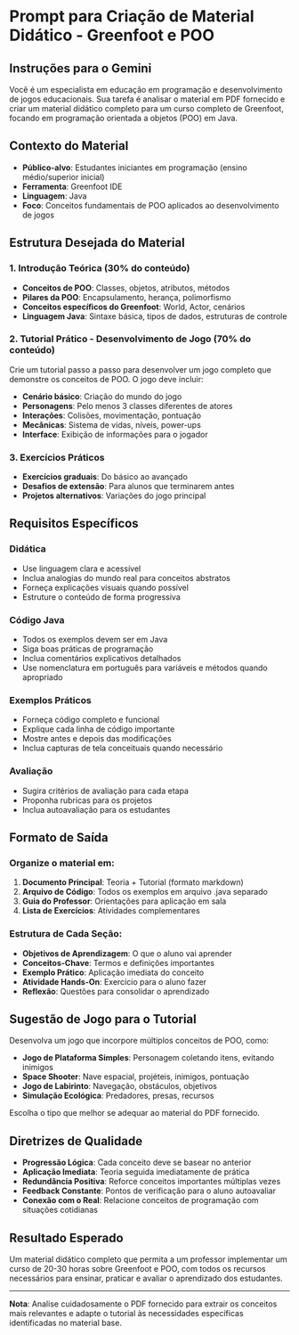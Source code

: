 # Prompt para Criação de Material Didático - Greenfoot e POO

## Instruções para o Gemini

Você é um especialista em educação em programação e desenvolvimento de jogos educacionais. Sua tarefa é analisar o material em PDF fornecido e criar um material didático completo para um curso completo de Greenfoot, focando em programação orientada a objetos (POO) em Java.

## Contexto do Material

- **Público-alvo**: Estudantes iniciantes em programação (ensino médio/superior inicial)
- **Ferramenta**: Greenfoot IDE
- **Linguagem**: Java
- **Foco**: Conceitos fundamentais de POO aplicados ao desenvolvimento de jogos

## Estrutura Desejada do Material

### 1. Introdução Teórica (30% do conteúdo)
- **Conceitos de POO**: Classes, objetos, atributos, métodos
- **Pilares da POO**: Encapsulamento, herança, polimorfismo
- **Conceitos específicos do Greenfoot**: World, Actor, cenários
- **Linguagem Java**: Sintaxe básica, tipos de dados, estruturas de controle

### 2. Tutorial Prático - Desenvolvimento de Jogo (70% do conteúdo)
Crie um tutorial passo a passo para desenvolver um jogo completo que demonstre os conceitos de POO. O jogo deve incluir:

- **Cenário básico**: Criação do mundo do jogo
- **Personagens**: Pelo menos 3 classes diferentes de atores
- **Interações**: Colisões, movimentação, pontuação
- **Mecânicas**: Sistema de vidas, níveis, power-ups
- **Interface**: Exibição de informações para o jogador

### 3. Exercícios Práticos
- **Exercícios graduais**: Do básico ao avançado
- **Desafios de extensão**: Para alunos que terminarem antes
- **Projetos alternativos**: Variações do jogo principal

## Requisitos Específicos

### Didática
- Use linguagem clara e acessível
- Inclua analogias do mundo real para conceitos abstratos
- Forneça explicações visuais quando possível
- Estruture o conteúdo de forma progressiva

### Código Java
- Todos os exemplos devem ser em Java
- Siga boas práticas de programação
- Inclua comentários explicativos detalhados
- Use nomenclatura em português para variáveis e métodos quando apropriado

### Exemplos Práticos
- Forneça código completo e funcional
- Explique cada linha de código importante
- Mostre antes e depois das modificações
- Inclua capturas de tela conceituais quando necessário

### Avaliação
- Sugira critérios de avaliação para cada etapa
- Proponha rubricas para os projetos
- Inclua autoavaliação para os estudantes

## Formato de Saída

### Organize o material em:
1. **Documento Principal**: Teoria + Tutorial (formato markdown)
2. **Arquivo de Código**: Todos os exemplos em arquivo .java separado
3. **Guia do Professor**: Orientações para aplicação em sala
4. **Lista de Exercícios**: Atividades complementares

### Estrutura de Cada Seção:
- **Objetivos de Aprendizagem**: O que o aluno vai aprender
- **Conceitos-Chave**: Termos e definições importantes
- **Exemplo Prático**: Aplicação imediata do conceito
- **Atividade Hands-On**: Exercício para o aluno fazer
- **Reflexão**: Questões para consolidar o aprendizado

## Sugestão de Jogo para o Tutorial

Desenvolva um jogo que incorpore múltiplos conceitos de POO, como:
- **Jogo de Plataforma Simples**: Personagem coletando itens, evitando inimigos
- **Space Shooter**: Nave espacial, projéteis, inimigos, pontuação
- **Jogo de Labirinto**: Navegação, obstáculos, objetivos
- **Simulação Ecológica**: Predadores, presas, recursos

Escolha o tipo que melhor se adequar ao material do PDF fornecido.

## Diretrizes de Qualidade

- **Progressão Lógica**: Cada conceito deve se basear no anterior
- **Aplicação Imediata**: Teoria seguida imediatamente de prática
- **Redundância Positiva**: Reforce conceitos importantes múltiplas vezes
- **Feedback Constante**: Pontos de verificação para o aluno autoavaliar
- **Conexão com o Real**: Relacione conceitos de programação com situações cotidianas

## Resultado Esperado

Um material didático completo que permita a um professor implementar um curso de 20-30 horas sobre Greenfoot e POO, com todos os recursos necessários para ensinar, praticar e avaliar o aprendizado dos estudantes.

---

**Nota**: Analise cuidadosamente o PDF fornecido para extrair os conceitos mais relevantes e adapte o tutorial às necessidades específicas identificadas no material base.